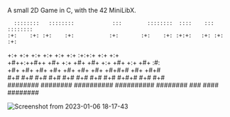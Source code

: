 A small 2D Game in C, with the 42 MiniLibX.


      ::::::::   ::::::::            :::        ::::::::  ::::    :::  :::::::: 
    :+:    :+: :+:    :+:           :+:       :+:    :+: :+:+:   :+: :+:    :+: 
   +:+        +:+    +:+           +:+       +:+    +:+ :+:+:+  +:+ +:+         
  +#++:++#++ +#+    +:+           +#+       +#+    +:+ +#+ +:+ +#+ :#:          
        +#+ +#+    +#+           +#+       +#+    +#+ +#+  +#+#+# +#+   +#+#    
#+#    #+# #+#    #+#           #+#       #+#    #+# #+#   #+#+# #+#    #+#     
########   ######## ########## ########## ########  ###    ####  ########       

![Screenshot from 2023-01-06 18-17-43](https://user-images.githubusercontent.com/107865727/211098506-94e298a4-50ed-4f34-865c-2f2714056c3e.png)

